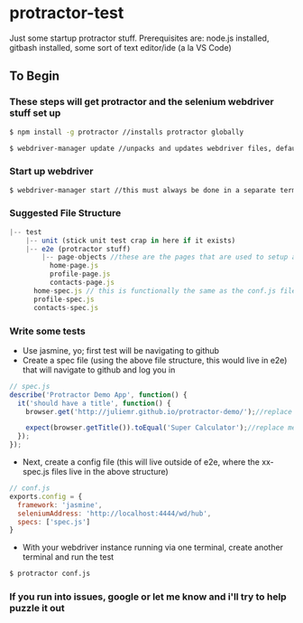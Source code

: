 # protractor-test
Just some startup protractor stuff. Prerequisites are: node.js installed, gitbash installed, some sort of text editor/ide (a la VS Code)

## To Begin
### These steps will get protractor and the selenium webdriver stuff set up
 ```bash
$ npm install -g protractor //installs protractor globally
```
```bash
$ webdriver-manager update //unpacks and updates webdriver files, defaults are chrome and firefox
```

### Start up webdriver
```bash
$ webdriver-manager start //this must always be done in a separate terminal to keep the local instance running. navigate to http://localhost:4444/wd/hub; if you see a webpage with "Create Session", your webdriver is ready to go to work
```

### Suggested File Structure
```javascript
|-- test
    |-- unit (stick unit test crap in here if it exists)
    |-- e2e (protractor stuff)
        |-- page-objects //these are the pages that are used to setup a suite. its far better to map page objects then write a massive file of individual tests that reuse the same logic over and over. unsure if you guys have progressed this far. see http://www.protractortest.org/#/page-objects for more info
          home-page.js
          profile-page.js
          contacts-page.js
      home-spec.js // this is functionally the same as the conf.js file mentioned in the tutorial - its simply the file that you command to execute (e.g. protractor home-spec.js) it should not live in the page objects folder
      profile-spec.js
      contacts-spec.js
```
### Write some tests
* Use jasmine, yo; first test will be navigating to github
* Create a spec file (using the above file structure, this would live in e2e) that will navigate to github and log you in
```javascript
// spec.js
describe('Protractor Demo App', function() {
  it('should have a title', function() {
    browser.get('http://juliemr.github.io/protractor-demo/');//replace me

    expect(browser.getTitle()).toEqual('Super Calculator');//replace me
  });
});
```
* Next, create a config file (this will live outside of e2e, where the xx-spec.js files live in the above structure)
```javascript
// conf.js
exports.config = {
  framework: 'jasmine',
  seleniumAddress: 'http://localhost:4444/wd/hub',
  specs: ['spec.js']
}
```
* With your webdriver instance running via one terminal, create another terminal and run the test
```bash
$ protractor conf.js
```
### If you run into issues, google or let me know and i'll try to help puzzle it out

